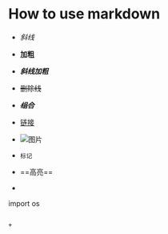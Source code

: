#  How to use markdown

+ *斜线*

+ **加粗**

+ ***斜线加粗***

+ ~~删除线~~

+ ***~~组合~~***

+ [链接](https://github.com/younghz/Markdown)

+ ![图片](/home/blime/图片/1.png)

+ `标记`

+ ==高亮==

+ ```python
import os
  ```
  
+ 
